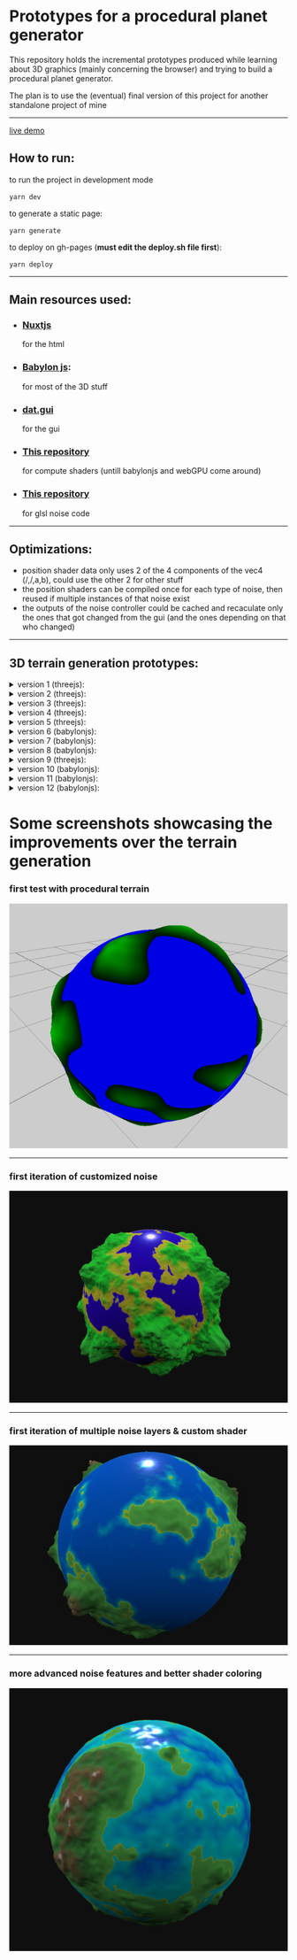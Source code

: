 # Prototypes for a procedural planet generator

This repository holds the incremental prototypes produced while learning about 3D graphics (mainly concerning the browser) and trying to build a procedural planet generator.

The plan is to use the (eventual) final version of this project for another standalone project of mine

---

[live demo](https://tomm2000.github.io/StarForge-Prototypes/)

## How to run:
to run the project in development mode
```
yarn dev
```
to generate a static page:
```
yarn generate
```
to deploy on gh-pages (**must edit the deploy.sh file first**):
```
yarn deploy
```

---

## Main resources used:
- ### [Nuxtjs](https://nuxtjs.org/)
  for the html
- ### [Babylon js](https://www.babylonjs.com/):
  for most of the 3D stuff
- ### [dat.gui](https://github.com/dataarts/dat.gui)
  for the gui
- ### [This repository](https://github.com/tomm2000/GPGPU)
  for compute shaders (untill babylonjs and webGPU come around)
- ### [This repository](https://github.com/stegu/psrdnoise/)
  for glsl noise code
---

## Optimizations:
- position shader data only uses 2 of the 4 components of the vec4 (/,/,a,b), could use the other 2 for other stuff
- the position shaders can be compiled once for each type of noise, then reused if multiple instances of that noise exist
- the outputs of the noise controller could be cached and recaculate only the ones that got changed from the gui (and the ones depending on that who changed)

---
## 3D terrain generation prototypes:
<details>
  <summary>version 1 (threejs):</summary>

  - basic plane mesh morphing
</details>
<details>
 <summary>version 2 (threejs):</summary>

  - basic sphere mesh morphing
</details>
<details>
 <summary>version 3 (threejs):</summary>

  - basic procedural terrain with 3D noise
  - vertex normal shader
</details>
<details>
 <summary>version 4 (threejs):</summary>

  - terrain color shader on basic terrain
</details>
<details>
 <summary>version 5 (threejs):</summary>

  - terrain editor GUI
  - multi-layer noise
  - advanced noise settings: radius, amplitude, detail, min height, masks
  - auto/manual reloading
</details>
<details>
 <summary>version 6 (babylonjs):</summary>

  - custom reflection shader
  - terrain generation in vertex shader
</details>
<details>
 <summary>version 7 (babylonjs):</summary>

  - terrain generation on the GPU (GPGPU, not vertex shader)
</details>
<details>
 <summary>version 8 (babylonjs):</summary>

  - uv/texture mapping on cube sphere
</details>
<details>
 <summary>version 9 (threejs):</summary>

  - uv/texture mapping on cube sphere
  - terrain generated from 2d texture
</details>
<details>
 <summary>version 10 (babylonjs):</summary>

  - custom PBR node material
  - more advanced noise features (lacunarity, persistance, octaves, exponent)
  - noise seed, different seeds for noise layers
  - planet loading from json
  - planet downloading to json
</details>
<details>
 <summary>version 11 (babylonjs):</summary>

  - reworked noise system
  - reworked ui
  - separated editor functionality (ui) from visuals
</details>
<details>
 <summary>version 12 (babylonjs):</summary>

  - reworked noise system (again), now with separated steps and files for each noise step
  - reworked ui (again) to work with the new noise system
  - re-added support for loading and downloading
  - re-added support for masks
</details>


# Some screenshots showcasing the improvements over the terrain generation
### first test with procedural terrain
![very old screenshot](https://github.com/tomm2000/StarForge-Prototypes/blob/master/assets/gallery/very_old.png?raw=true)

---

### first iteration of customized noise
![terrain 06/03/22](https://github.com/tomm2000/StarForge-Prototypes/blob/master/assets/gallery/terrain_06_03_22.png?raw=true)

---

### first iteration of multiple noise layers & custom shader
![terrain 06/03/22](https://github.com/tomm2000/StarForge-Prototypes/blob/master/assets/gallery/terrain_08_03_22.png?raw=true)

---

### more advanced noise features and better shader coloring
![terrain 06/03/22](https://github.com/tomm2000/StarForge-Prototypes/blob/master/assets/gallery/terrain_09_03_22.png?raw=true)